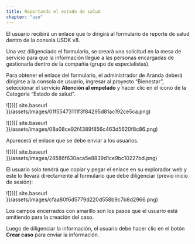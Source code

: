 ```yaml
---
title: Reportando el estado de salud
chapter: "uso"
---
```


El usuario recibirá un enlace que lo dirigirá al formulario de reporte de salud
dentro de la consola USDK v8.

Una vez diligenciado el formulario, se creará una solicitud en la mesa de
servicio para que la información llegue a las personas encargadas de gestionarla
dentro de la compañía (grupo de especialistas).

Para obtener el enlace del formulario, el administrador de Aranda deberá
dirigirse a la consola de usuario, ingresar al proyecto “Bienestar”, seleccionar
el servicio **Atención al empelado** y hacer clic en el icono de la Categoría “Estado de salud”.

![]({{ site.baseurl }}/assets/images/01f55473111f3f84295d81ac192ce5ca.png)

![]({{ site.baseurl }}/assets/images/08a08ce92f4389f856c463d5620f8c86.png)

Aparecerá el enlace que se debe enviar a los usuarios.

![]({{ site.baseurl }}/assets/images/28586f630aca5e8839d1ce9bc10227bd.png)

El usuario solo tendrá que copiar y pegar el enlace en su explorador web y este
lo llevará directamente al formulario que debe diligenciar (previo inicio de
sesión):

![]({{ site.baseurl }}/assets/images/cfaa80f6d5779d220d558b9c7b8d2966.png)

Los campos encerrados con amarillo son los pasos que el usuario está omitiendo
para la creación del caso.

Luego de diligenciar la información, el usuario debe hacer clic en el botón
**Crear caso** para enviar la información.
